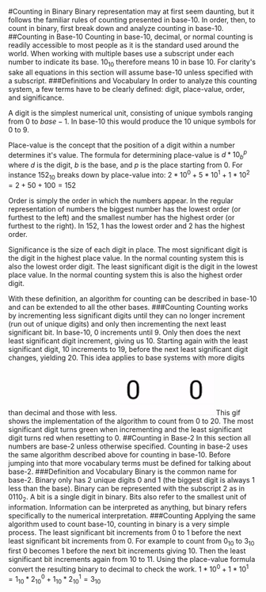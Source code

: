 #Counting in Binary
Binary representation may at first seem daunting, but it follows the familiar rules of counting presented in base-10. In order, then, to count in binary, first break down and analyze counting in base-10.
##Counting in Base-10
Counting in base-10, decimal, or normal counting is readily accessible to most people as it is the standard used around the world. When working with multiple bases use a subscript under each number to indicate its base. $10_{10}$ therefore means 10 in base 10.
 For clarity's sake all equations in this section will assume base-10 unless specified with a subscript.
###Definitions and Vocabulary
In order to analyze this counting system, a few terms have to be clearly defined: digit, place-value, order, and significance.

 A digit is the simplest numerical unit, consisting of unique symbols ranging from $0$ to $base-1$. In base-10 this would produce the 10 unique symbols for $0$ to $9$.

Place-value is the concept that the position of a digit within a number determines it's value. The formula for determining place-value is $d*10_b^p$ where $d$ is the digit, $b$ is the base, and $p$ is the place starting from 0. For instance $152_{10}$ breaks down by place-value into:
 $2*10^0 + 5*10^1 + 1*{10}^2 = 2 + 50+ 100 = 152$

Order is simply the order in which the numbers appear. In the regular representation of numbers the biggest number has the lowest order (or furthest to the left) and the smallest number has the highest order (or furthest to the right). In $152$, $1$ has the lowest order and $2$ has the highest order.

Significance is the size of each digit in place. The most significant digit is the digit in the highest place value. In the normal counting system this is also the lowest order digit. The least significant digit is the digit in the lowest place value. In the normal counting system this is also the highest order digit.

With these definition, an algorithm for counting can be described in base-10 and can be extended to all the other bases.
###Counting
Counting works by incrementing less significant digits until they can no longer increment (run out of unique digits) and only then incrementing the next least significant bit. In base-10, $0$ increments until $9$. Only then does the next least significant digit increment, giving us $10$. Starting again with the least significant digit, $10$ increments to $19$, before the next least significant digit changes, yielding $20$. This idea applies to base systems with more digits than decimal and those with less.
![counting 0 to 20](https://github.com/shawnmurali95/arduino/blob/master/counting-binary/counter.gif?raw=true)
This gif shows the implementation of the algorithm to count from $0$ to $20$. The most significant digit turns green when incrementing and the least significant digit turns red when resetting to $0$.
##Counting in Base-2
In this section all numbers are base-2 unless otherwise specified. Counting in base-2 uses the same algorithm described above for counting in base-10. Before jumping into that more vocabulary terms must be defined for talking about base-2.
###Definition and Vocabulary
Binary is the common name for base-2. Binary only has 2 unique digits $0$ and $1$ (the biggest digit is always 1 less than the base). Binary can be represented with the subscript 2 as in $0110_2$.
A bit is a single digit in binary. Bits also refer to the smallest unit of information. Information can be interpreted as anything, but binary refers specifically to the numerical interpretation.
###Counting
Applying the same algorithm used to count base-10, counting in binary is a very simple process. The least significant bit increments from $0$ to $1$ before the next least significant bit increments from $0$. For example to count from $0_{10}$ to $3_{10}$ first $0$ becomes $1$ before the next bit increments giving $10$. Then the least significant bit increments again from $10$ to $11$. Using the place-value formula convert the resulting binary to decimal to check the work. 
$1*10^0+1*10^1 = 1_{10} * 2_{10}^0 + 1_{10}*2_{10}^1=3_{10}$
